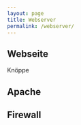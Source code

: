```yaml
---
layout: page
title: Webserver
permalink: /webserver/
---
```


## Webseite
Knöppe

## Apache


## Firewall
